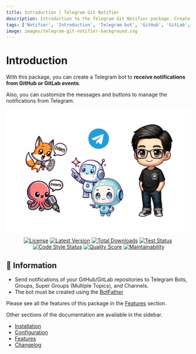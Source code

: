 ```yaml
---
title: Introduction | Telegram Git Notifier
description: Introduction to the Telegram Git Notifier package. Create a Telegram bot to receive notifications from GitHub or GitLab events. Customize the messages and buttons to manage the notifications from Telegram.
tags: ['Notifier', 'Introduction', 'Telegram bot', 'GitHub', 'GitLab', 'Notifications', 'Telegram Git Notifier Introduction', 'Get Started']
image: images/telegram-git-notifier-background.svg
---
```


<head>
  <!-- Basic Meta Tags -->
  <meta name="robots" content="index,follow" />
  <meta name="author" content="CSlant" />
  <meta name="generator" content="Docusaurus" />
  <meta name="theme-color" content="#2e8555" />
  
  <!-- Canonical URL -->
  <link rel="canonical" href="https://docs.cslant.com/telegram-git-notifier/introduction" />
  
  <!-- Open Graph Meta Tags -->
  <meta property="og:title" content="Introduction | Telegram Git Notifier" />
  <meta property="og:description" content="Introduction to the Telegram Git Notifier package. Create a Telegram bot to receive notifications from GitHub or GitLab events. Customize the messages and bu..." />
  <meta property="og:type" content="article" />
  <meta property="og:url" content="https://docs.cslant.com/telegram-git-notifier/introduction" />
  <meta property="og:site_name" content="Telegram Git Notifier Documentation" />
  <meta property="og:locale" content="en_US" />
  
  <!-- Twitter Card Meta Tags -->
  <meta name="twitter:card" content="summary_large_image" />
  <meta name="twitter:title" content="Introduction | Telegram Git Notifier" />
  <meta name="twitter:description" content="Introduction to the Telegram Git Notifier package. Create a Telegram bot to receive notifications from GitHub or GitLab events. Customize the messages and bu..." />
  <meta name="twitter:creator" content="@cslantofficial" />
  <meta name="twitter:site" content="@cslantofficial" />
  
  <!-- Additional Meta Tags -->
  <meta name="format-detection" content="telephone=no" />
  <meta name="mobile-web-app-capable" content="yes" />
  <meta name="apple-mobile-web-app-capable" content="yes" />
  <meta name="apple-mobile-web-app-status-bar-style" content="default" />
  
  <!-- Article Meta Tags -->
  <meta property="article:published_time" content="2025-07-21T00:00:00Z" />
  <meta property="article:modified_time" content="2025-07-21T00:00:00Z" />
  <meta property="article:author" content="CSlant" />
  <meta property="article:section" content="Documentation" />
  
  </head>

# Introduction

With this package, you can create a Telegram bot to **receive notifications from GitHub or GitLab events**.

Also, you can customize the messages and buttons to manage the notifications from Telegram.

![github_notifications](assets/public/images/telegram-git-notifier-background.svg)

<p align="center">
<a href="#"><img src="https://img.shields.io/github/license/cslant/laravel-telegram-git-notifier.svg?style=flat-square" alt="License" /></a>&nbsp;<a href="https://github.com/cslant/laravel-telegram-git-notifier/releases"><img src="https://img.shields.io/github/release/cslant/laravel-telegram-git-notifier.svg?style=flat-square" alt="Latest Version" /></a>&nbsp;<a href="https://packagist.org/packages/cslant/laravel-telegram-git-notifier"><img src="https://img.shields.io/packagist/dt/cslant/laravel-telegram-git-notifier.svg?style=flat-square" alt="Total Downloads" /></a>&nbsp;<a href="https://github.com/cslant/laravel-telegram-git-notifier/actions/workflows/setup_test.yml"><img src="https://img.shields.io/github/actions/workflow/status/cslant/laravel-telegram-git-notifier/setup_test.yml?label=tests&branch=main" alt="Test Status" /></a>&nbsp;<a href="https://github.com/cslant/laravel-telegram-git-notifier/actions/workflows/php-cs-fixer.yml"><img src="https://img.shields.io/github/actions/workflow/status/cslant/laravel-telegram-git-notifier/php-cs-fixer.yml?label=code%20style&branch=main" alt="Code Style Status" /></a>&nbsp;<a href="https://scrutinizer-ci.com/g/cslant/laravel-telegram-git-notifier"><img src="https://img.shields.io/scrutinizer/g/cslant/laravel-telegram-git-notifier.svg?style=flat-square" alt="Quality Score" /></a>&nbsp;<a href="https://codeclimate.com/github/cslant/laravel-telegram-git-notifier/maintainability"><img src="https://api.codeclimate.com/v1/badges/a4f72c7bdd4200cf3dda/maintainability" alt="Maintainability" /></a>
</p>

## 📝 Information

- Send notifications of your GitHub/GitLab repositories to Telegram Bots, Groups, Super Groups (Multiple Topics), and Channels.
- The bot must be created using the [BotFather](https://core.telegram.org/bots#6-botfather)

Please see all the features of this package in the [Features](prologue/features) section.

Other sections of the documentation are available in the sidebar.
- [Installation](getting-started/installation)
- [Configuration](getting-started/configuration)
- [Features](prologue/features)
- [Changelog](prologue/releases)
